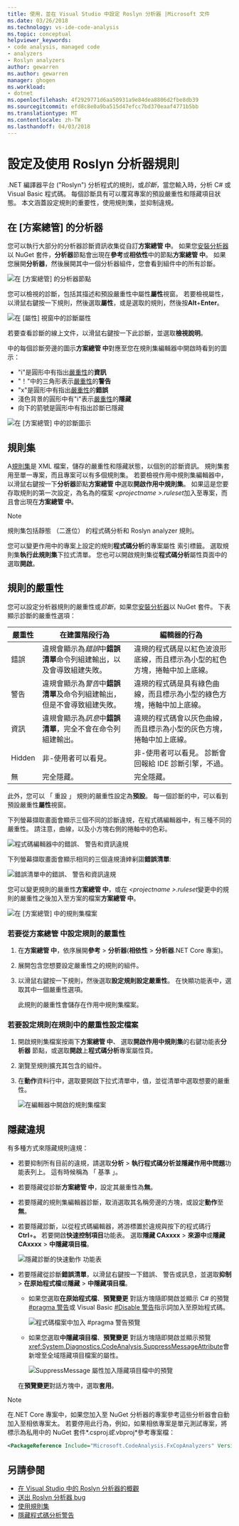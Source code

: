 ```yaml
---
title: 使用，並在 Visual Studio 中設定 Roslyn 分析器 |Microsoft 文件
ms.date: 03/26/2018
ms.technology: vs-ide-code-analysis
ms.topic: conceptual
helpviewer_keywords:
- code analysis, managed code
- analyzers
- Roslyn analyzers
author: gewarren
ms.author: gewarren
manager: ghogen
ms.workload:
- dotnet
ms.openlocfilehash: 4f2929771d6aa50931a9e84dea8806d2fbe8db39
ms.sourcegitcommit: efd8c8e0a9ba515d47efcc7bd370eaaf4771b5bb
ms.translationtype: MT
ms.contentlocale: zh-TW
ms.lasthandoff: 04/03/2018
---
```

# <a name="configure-and-use-roslyn-analyzer-rules"></a>設定及使用 Roslyn 分析器規則

.NET 編譯器平台 ("Roslyn") 分析程式的規則，或*診斷*，當您輸入時，分析 C# 或 Visual Basic 程式碼。 每個診斷具有可以覆寫專案的預設嚴重性和隱藏項目狀態。 本文涵蓋設定規則的重要性，使用規則集，並抑制違規。

## <a name="analyzers-in-solution-explorer"></a>在 [方案總管] 的分析器

您可以執行大部分的分析器診斷資訊收集從自訂**方案總管 中**。 如果您[安裝分析器](../code-quality/install-roslyn-analyzers.md)以 NuGet 套件，**分析器**節點會出現在**參考**或**相依性**中的節點**方案總管 中**。 如果您展開**分析器**，然後展開其中一個分析器組件，您會看到組件中的所有診斷。

![在 [方案總管] 的分析器節點](media/analyzers-expanded-in-solution-explorer.png)

您可以檢視的診斷，包括其描述和預設嚴重性中屬性**屬性**視窗。 若要檢視屬性，以滑鼠右鍵按一下規則，然後選取**屬性**，或是選取的規則，然後按**Alt**+**Enter**。

![在 [屬性] 視窗中的診斷屬性](media/analyzer-diagnostic-properties.png)

若要查看診斷的線上文件，以滑鼠右鍵按一下此診斷，並選取**檢視說明**。

中的每個診斷旁邊的圖示**方案總管 中**對應至您在規則集編輯器中開啟時看到的圖示：

- "i"是圓形中有指出[嚴重性](#rule-severity)的**資訊**
- "！"中的三角形表示[嚴重性](#rule-severity)的**警告**
- "x"是圓形中有指出[嚴重性](#rule-severity)的**錯誤**
- 淺色背景的圓形中有"i"表示[嚴重性](#rule-severity)的**隱藏**
- 向下的箭號是圓形中有指出診斷已隱藏

![在 [方案總管] 中的診斷圖示](media/diagnostics-icons-solution-explorer.png)

## <a name="rule-sets"></a>規則集

A[規則集](../code-quality/using-rule-sets-to-group-code-analysis-rules.md)是 XML 檔案，儲存的嚴重性和隱藏狀態，以個別的診斷資訊。 規則集套用至單一專案，而且專案可以有多個規則集。 若要檢視作用中規則集編輯器中，以滑鼠右鍵按一下**分析器**節點**方案總管 中**選取**開啟作用中規則集**。 如果這是您要存取規則的第一次設定，為名為的檔案 *\<projectname >.ruleset*加入至專案，而且會出現在**方案總管 中**。

> [!NOTE]
> 規則集包括靜態 （二進位） 的程式碼分析和 Roslyn analyzer 規則。

您可以變更作用中的專案上設定的規則**程式碼分析**的專案屬性 索引標籤。 選取規則集**執行此規則集**下拉式清單。 您也可以開啟規則集從**程式碼分析**屬性頁面中的選取**開啟**。

## <a name="rule-severity"></a>規則的嚴重性

您可以設定分析器規則的嚴重性或*診斷*，如果您[安裝分析器](../code-quality/install-roslyn-analyzers.md)以 NuGet 套件。 下表顯示診斷的嚴重性選項：

|嚴重性|在建置階段行為|編輯器的行為|
|-|-|-|
|錯誤|違規會顯示為*錯誤*中**錯誤清單**命令列組建輸出，以及會導致組建失敗。|違規的程式碼是以紅色波浪形底線，而且標示為小型的紅色方塊，捲軸中加上底線。|
|警告|違規會顯示為*警告*中**錯誤清單**及命令列組建輸出，但是不會導致組建失敗。|違規的程式碼是具有綠色曲線，而且標示為小型的綠色方塊，捲軸中加上底線。|
|資訊|違規會顯示為*訊息*中**錯誤清單**，完全不會在命令列組建輸出。|違規的程式碼會以灰色曲線，而且標示為小型的灰色方塊，捲軸中加上底線。|
|Hidden|非-使用者可以看見。|非-使用者可以看見。 診斷會回報給 IDE 診斷引擎，不過。|
|無|完全隱藏。|完全隱藏。|

此外，您可以 「 重設 」 規則的嚴重性設定為**預設**。 每一個診斷的中，可以看到預設嚴重性**屬性**視窗。

下列螢幕擷取畫面會顯示三個不同的診斷違規，在程式碼編輯器中，有三種不同的嚴重性。 請注意，曲線，以及小方塊右側的捲軸中的色彩。

![程式碼編輯器中的錯誤、 警告和資訊違規](media/diagnostics-severity-colors.png)

下列螢幕擷取畫面會顯示相同的三個違規濆婞剢謅**錯誤清單**:

![錯誤清單中的錯誤、 警告和資訊違規](media/diagnostics-severities-in-error-list.png)

您可以變更規則的嚴重性**方案總管 中**，或在 *\<projectname >.ruleset*變更中的規則的嚴重性之後加入至方案的檔案**方案總管 中**。

![在 [方案總管] 中的規則集檔案](media/ruleset-in-solution-explorer.png)

### <a name="to-set-rule-severity-from-solution-explorer"></a>若要從方案總管 中設定規則的嚴重性

1. 在**方案總管 中**，依序展開**參考** > **分析器**(**相依性** >  **分析器**.NET Core 專案)。

1. 展開包含您想要設定嚴重性之的規則的組件。

1. 以滑鼠右鍵按一下規則，然後選取**設定規則設定嚴重性**。 在快顯功能表中，選取其中一個嚴重性選項。

   此規則的嚴重性會儲存在作用中規則集檔案。

### <a name="to-set-rule-severity-in-the-rule-set-file"></a>若要設定規則在規則中的嚴重性設定檔案

1. 開啟規則集檔案按兩下**方案總管 中**、 選取**開啟作用中規則集**的右鍵功能表**分析器** 節點，或選取**開啟**上**程式碼分析**專案屬性頁。

1. 瀏覽至規則擴充其包含的組件。

1. 在**動作**資料行中，選取要開啟下拉式清單中，值，並從清單中選取想要的嚴重性。

   ![在編輯器中開啟的規則集檔案](media/ruleset-file-in-editor.png)

## <a name="suppress-violations"></a>隱藏違規

有多種方式來隱藏規則違規：

- 若要抑制所有目前的違規，請選取**分析** > **執行程式碼分析並隱藏作用中問題**功能表列上。 這有時候稱為 「 基準 」。

- 若要隱藏從診斷**方案總管 中**，設定其嚴重性為**無**。

- 若要隱藏的規則集編輯器診斷，取消選取其名稱旁邊的方塊，或設定**動作**至**無**。

- 若要隱藏診斷，以從程式碼編輯器，將游標置於違規與按下的程式碼行**Ctrl**+**。** 若要開啟**快速控制項目**功能表。 選取**隱藏 CAxxxx** > **來源中**或**隱藏 CAxxxx** > **中隱藏項目檔**。

   ![隱藏診斷的快速動作 功能表](media/suppress-diagnostic-from-editor.png)

- 若要隱藏從診斷**錯誤清單**，以滑鼠右鍵按一下錯誤、 警告或訊息，並選取**抑制** > **在原始程式檔**或**隱藏** > **中隱藏項目檔**。

   - 如果您選取**在原始程式檔**、**預覽變更** 對話方塊隨即開啟並顯示 C# 的預覽[#pragma 警告](/dotnet/csharp/language-reference/preprocessor-directives/preprocessor-pragma-warning)或 Visual Basic [#Disable 警告](/dotnet/visual-basic/language-reference/directives/directives)指示詞加入至原始程式碼。

      ![程式碼檔案中加入 #pragma 警告預覽](media/pragma-warning-preview.png)

   - 如果您選取**中隱藏項目檔**、**預覽變更** 對話方塊隨即開啟並顯示預覽<xref:System.Diagnostics.CodeAnalysis.SuppressMessageAttribute>會新增至全域隱藏項目檔案的屬性。

      ![SuppressMessage 屬性加入隱藏項目檔中的預覽](media/preview-changes-in-suppression-file.png)

   在**預覽變更**對話方塊中，選取**套用**。

> [!NOTE]
> 在.NET Core 專案中，如果您加入至 NuGet 分析器的專案參考這些分析器會自動加入至相依專案太。 若要停用此行為，例如，如果相依專案是單元測試專案，將標示為私用中的 NuGet 套件*.csproj*或*.vbproj*參考專案檔：
>
> ```xml
> <PackageReference Include="Microsoft.CodeAnalysis.FxCopAnalyzers" Version="2.6.0" PrivateAssets="all" />
> ```

## <a name="see-also"></a>另請參閱

- [在 Visual Studio 中的 Roslyn 分析器的概觀](../code-quality/roslyn-analyzers-overview.md)
- [送出 Roslyn 分析器 bug](https://github.com/dotnet/roslyn-analyzers/issues)
- [使用規則集](../code-quality/using-rule-sets-to-group-code-analysis-rules.md)
- [隱藏程式碼分析警告](../code-quality/in-source-suppression-overview.md)